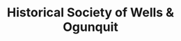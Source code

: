 ---
layout: repo
title: "Historical Society of Wells & Ogunquit"
id: 3501
permalink: repos/3501/
---